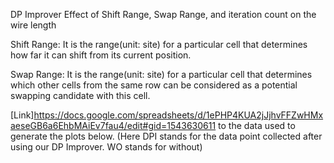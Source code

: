DP Improver Effect of Shift Range, Swap Range, and iteration count on the wire length

Shift Range: It is the range(unit: site) for a particular cell that determines how far it can shift from its current position.

Swap Range: It is the range(unit: site) for a particular cell that determines which other cells from the same row can be considered as a potential swapping candidate with this cell. 

[Link]https://docs.google.com/spreadsheets/d/1ePHP4KUA2jJjhvFFZwHMxaeseGB6a6EhbMAiEv7fau4/edit#gid=1543630611 to the data used to generate the plots below. (Here DPI stands for the data point collected after using our DP Improver. WO stands for without)

